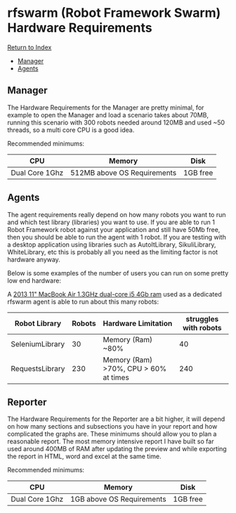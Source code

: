 
# rfswarm (Robot Framework Swarm) Hardware Requirements
[Return to Index](README.md)

- [Manager](#manager)
- [Agents](#agents)

## Manager

The Hardware Requirements for the Manager are pretty minimal, for example to open the Manager and load a scenario takes about 70MB, running this scenario with 300 robots needed around 120MB and used ~50 threads, so a multi core CPU is a good idea.

Recommended minimums:

|CPU|Memory|Disk|
|---|---|---|
|Dual Core 1Ghz| 512MB above OS Requirements|1GB free|

## Agents

The agent requirements really depend on how many robots you want to run and which test library (libraries) you want to use.
If you are able to run 1 Robot Framework robot against your application and still have 50Mb free, then you should be able to run the agent with 1 robot.
If you are testing with a desktop application using libraries such as AutoItLibrary, SikuliLibrary, WhiteLibrary, etc this is probably all you need as the limiting factor is not hardware anyway.

Below is some examples of the number of users you can run on some pretty low end hardware:

A [2013 11" MacBook Air 1.3GHz dual-core i5 4Gb ram](https://support.apple.com/kb/sp677?locale=en_US) used as a dedicated rfswarm agent is able to run about this many robots:

|Robot Library|Robots|Hardware Limitation|struggles with robots|
|---|---|---|---|
|SeleniumLibrary|30| Memory (Ram) ~80%|40|
|RequestsLibrary|230| Memory (Ram) >70%, CPU > 60% at times|240|

## Reporter

The Hardware Requirements for the Reporter are a bit higher, it will depend on how many sections and subsections you have in your report and how complicated the graphs are.
These minimums should allow you to plan a reasonable report. The most memory intensive report I have built so far used around 400MB of RAM after updating the preview and while exporting the report in HTML, word and excel at the same time.

Recommended minimums:

|CPU|Memory|Disk|
|---|---|---|
|Dual Core 1Ghz| 1GB above OS Requirements|1GB free|
